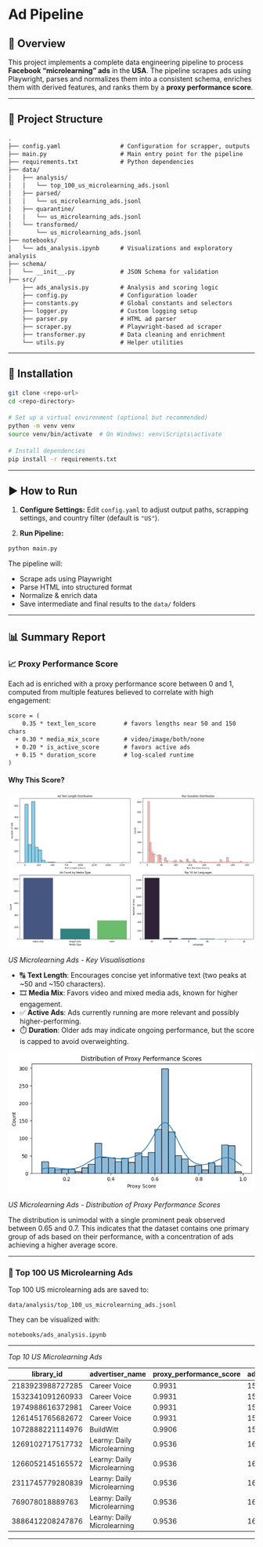 # Ad Pipeline

## 🚀 Overview

This project implements a complete data engineering pipeline to process **Facebook “microlearning” ads** in the **USA**. The pipeline scrapes ads using Playwright, parses and normalizes them into a consistent schema, enriches them with derived features, and ranks them by a **proxy performance score**.

---

## 📂 Project Structure

```
.
├── config.yaml                 # Configuration for scrapper, outputs
├── main.py                     # Main entry point for the pipeline
├── requirements.txt            # Python dependencies
├── data/
│   ├── analysis/
│   │   └── top_100_us_microlearning_ads.jsonl
│   ├── parsed/
│   │   └── us_microlearning_ads.jsonl
│   ├── quarantine/
│   │   └── us_microlearning_ads.jsonl
│   └── transformed/
│       └── us_microlearning_ads.jsonl
├── notebooks/
│   └── ads_analysis.ipynb      # Visualizations and exploratory analysis
├── schema/
│   └── __init__.py             # JSON Schema for validation
├── src/
    ├── ads_analysis.py         # Analysis and scoring logic
    ├── config.py               # Configuration loader
    ├── constants.py            # Global constants and selectors
    ├── logger.py               # Custom logging setup
    ├── parser.py               # HTML ad parser
    ├── scraper.py              # Playwright-based ad scraper
    ├── transformer.py          # Data cleaning and enrichment
    └── utils.py                # Helper utilities
```
---

## 💾 Installation

```bash
git clone <repo-url>
cd <repo-directory>

# Set up a virtual environment (optional but recommended)
python -m venv venv
source venv/bin/activate  # On Windows: venv\Scripts\activate

# Install dependencies
pip install -r requirements.txt
```

---

## ▶️ How to Run

1. **Configure Settings:** Edit `config.yaml` to adjust output paths, scrapping settings, and country filter (default is `"US"`).

2. **Run Pipeline:**

```bash
python main.py
```

The pipeline will:

- Scrape ads using Playwright
- Parse HTML into structured format
- Normalize & enrich data
- Save intermediate and final results to the `data/` folders

---

## 📊 Summary Report

### 📈 Proxy Performance Score

Each ad is enriched with a proxy performance score between 0 and 1, computed from multiple features believed to correlate with high engagement:

```
score = (
    0.35 * text_len_score        # favors lengths near 50 and 150 chars
  + 0.30 * media_mix_score       # video/image/both/none
  + 0.20 * is_active_score       # favors active ads
  + 0.15 * duration_score        # log-scaled runtime
)
```

#### Why This Score?

![US Microlearning Ads - Key Visualisations](images/us_microlearning_ads_key_vis.png)

*US Microlearning Ads - Key Visualisations*

- 🔠 **Text Length**: Encourages concise yet informative text (two peaks at ~50 and ~150 characters).
- 🎞️ **Media Mix**: Favors video and mixed media ads, known for higher engagement.
- ✅ **Active Ads**: Ads currently running are more relevant and possibly higher-performing.
- ⏱️ **Duration**: Older ads may indicate ongoing performance, but the score is capped to avoid overweighting.

![US Microlearning Ads - Distribution of Proxy Performance Scores](images/us_microlearning_ads_proxy_dist.png)

*US Microlearning Ads - Distribution of Proxy Performance Scores*

The distribution is unimodal with a single prominent peak observed between 0.65 and 0.7. This indicates that the dataset contains one primary group of ads based on their performance, with a concentration of ads achieving a higher average score.

---

### 🥇 Top 100 US Microlearning Ads

Top 100 US microlearning ads are saved to:

```
data/analysis/top_100_us_microlearning_ads.jsonl
```

They can be visualized with:

```
notebooks/ads_analysis.ipynb
```

---

*Top 10 US Microlearning Ads*

| library_id       | advertiser_name           | proxy_performance_score | ad_text_len | media_mix  | is_active | run_duration_hours |
|------------------|---------------------------|-------------------------|-------------|------------|-----------|--------------------|
| 2183923988727285 | Career Voice              | 0.9931                  | 156         | video-only | True      | 138.21             |
| 1532341091260933 | Career Voice              | 0.9931                  | 156         | video-only | True      | 138.21             |
| 1974988616372981 | Career Voice              | 0.9931                  | 156         | video-only | True      | 138.21             |
| 1261451765682672 | Career Voice              | 0.9931                  | 156         | video-only | True      | 138.21             |
| 1072888221114976 | BuildWitt                 | 0.9906                  | 157         | video-only | True      | 66.19              |
| 1269102717517732 | Learny: Daily Microlearning | 0.9536                  | 166         | video-only | True      | 42.18              |
| 1266052145165572 | Learny: Daily Microlearning | 0.9536                  | 166         | video-only | True      | 42.18              |
| 2311745779280839 | Learny: Daily Microlearning | 0.9536                  | 166         | video-only | True      | 42.18              |
| 769078018889763  | Learny: Daily Microlearning | 0.9536                  | 166         | video-only | True      | 42.18              |
| 3886412208247876 | Learny: Daily Microlearning | 0.9536                  | 166         | video-only | True      | 42.19              |

---
